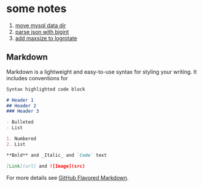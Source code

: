 # some notes

1. [move mysql data dir](notes/move-mysql.md)
2. [parse json with bigint](notes/json-bigint.md)
3. [add maxsize to logrotate](notes/ubuntu-logrotate.md)

## Markdown

Markdown is a lightweight and easy-to-use syntax for styling your writing. It includes conventions for

```markdown
Syntax highlighted code block

# Header 1
## Header 2
### Header 3

- Bulleted
- List

1. Numbered
2. List

**Bold** and _Italic_ and `Code` text

[Link](url) and ![Image](src)
```

For more details see [GitHub Flavored Markdown](https://guides.github.com/features/mastering-markdown/).
